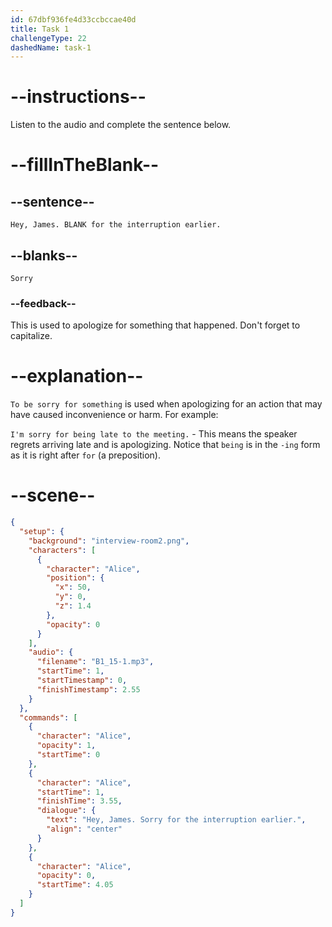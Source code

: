 ```yaml
---
id: 67dbf936fe4d33ccbccae40d
title: Task 1
challengeType: 22
dashedName: task-1
---
```


<!-- (Audio) Alice: Hey, James. Sorry for the interruption earlier. -->

# --instructions--

Listen to the audio and complete the sentence below.

# --fillInTheBlank--

## --sentence--

`Hey, James. BLANK for the interruption earlier.`

## --blanks--

`Sorry`

### --feedback--

This is used to apologize for something that happened. Don't forget to capitalize.

# --explanation--

`To be sorry for something` is used when apologizing for an action that may have caused inconvenience or harm. For example:

`I'm sorry for being late to the meeting.` - This means the speaker regrets arriving late and is apologizing. Notice that `being` is in the `-ing` form as it is right after `for` (a preposition).

# --scene--

```json
{
  "setup": {
    "background": "interview-room2.png",
    "characters": [
      {
        "character": "Alice",
        "position": {
          "x": 50,
          "y": 0,
          "z": 1.4
        },
        "opacity": 0
      }
    ],
    "audio": {
      "filename": "B1_15-1.mp3",
      "startTime": 1,
      "startTimestamp": 0,
      "finishTimestamp": 2.55
    }
  },
  "commands": [
    {
      "character": "Alice",
      "opacity": 1,
      "startTime": 0
    },
    {
      "character": "Alice",
      "startTime": 1,
      "finishTime": 3.55,
      "dialogue": {
        "text": "Hey, James. Sorry for the interruption earlier.",
        "align": "center"
      }
    },
    {
      "character": "Alice",
      "opacity": 0,
      "startTime": 4.05
    }
  ]
}
```
